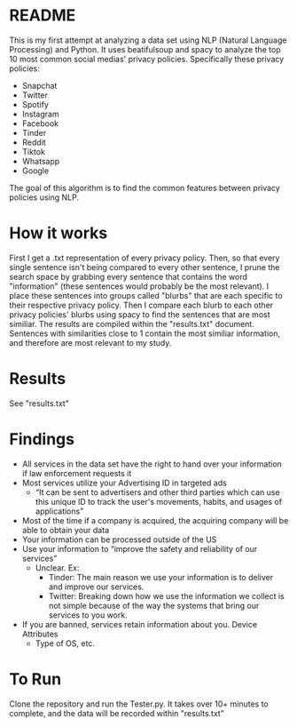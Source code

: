 # README
This is my first attempt at analyzing a data set using NLP (Natural Language Processing) and Python. It uses beatifulsoup and spacy to analyze the top 10 most common social medias' privacy policies. Specifically these privacy policies:
- Snapchat
- Twitter
- Spotify
- Instagram
- Facebook
- Tinder
- Reddit
- Tiktok
- Whatsapp
- Google

The goal of this algorithm is to find the common features between privacy policies using NLP.

# How it works
First I get a .txt representation of every privacy policy.
Then, so that every single sentence isn't being compared to every other sentence, I prune the search space by grabbing every sentence that contains the word "information" (these sentences would probably be the most relevant).
I place these sentences into groups called "blurbs" that are each specific to their respective privacy policy.
Then I compare each blurb to each other privacy policies' blurbs using spacy to find the sentences that are most similiar.
The results are compiled within the "results.txt" document. Sentences with similarities close to 1 contain the most similiar information, and therefore are most relevant
to my study.

# Results
See "results.txt"

# Findings
- All services in the data set have the right to hand over your information if law enforcement requests it
- Most services utilize your Advertising ID in targeted ads
  - “It can be sent to advertisers and other third parties which can use this unique ID to track the user's movements, habits, and usages of applications”
- Most of the time if a company is acquired, the acquiring company will be able to obtain your data
- Your information can be processed outside of the US
- Use your information to “improve the safety and reliability of our services”
  - Unclear. Ex:
    - Tinder: The main reason we use your information is to deliver and improve our services. 
    - Twitter: Breaking down how we use the information we collect is not simple because of the way the systems that bring our services to you work.
- If you are banned, services retain information about you.
Device Attributes
  - Type of OS, etc.

# To Run
Clone the repository and run the Tester.py. It takes over 10+ minutes to complete, and the data will be recorded within "results.txt"

